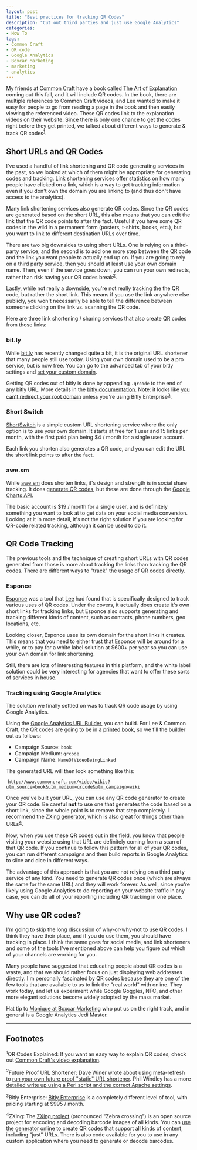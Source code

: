 ```yaml
---
layout: post
title: "Best practices for tracking QR Codes"
description: "Cut out third parties and just use Google Analytics"
categories:
- How To
tags:
- Common Craft
- QR code
- Google Analytics
- Boxcar Marketing
- marketing
- analytics
---
```

My friends at [Common Craft](http://www.commoncraft.com) have a book called [The Art of Explanation](http://artofexplanation.com) coming out this fall, and it will include QR codes. In the book, there are multiple references to Common Craft videos, and Lee wanted to make it easy for people to go from reading a page in the book and then easily viewing the referenced video. These QR codes link to the explanation videos on their website. Since there is only one chance to get the codes right before they get printed, we talked about different ways to generate & track QR codes<sup>[1](#qrcode-explained)</sup>.

<!--more-->

## Short URLs and QR Codes

I've used a handful of link shortening and QR code generating services in the past, so we looked at which of them might be appropriate for generating codes and tracking. Link shortening services offer statistics on how many people have clicked on a link, which is a way to get tracking information even if you don't own the domain you are linking to (and thus don't have access to the analytics).

Many link shortening services also generate QR codes. Since the QR codes are generated based on the short URL, this also means that you can edit the link that the QR code points to after the fact. Useful if you have some QR codes in the wild in a permanent form (posters, t-shirts, books, etc.), but you want to link to different destination URLs over time.

There are two big downsides to using short URLs. One is relying on a third-party service, and the second is to add one more step between the QR code and the link you want people to actually end up on. If you are going to rely on a third party service, then you should at least use your own domain name. Then, even if the service goes down, you can run your own redirects, rather than risk having your QR codes break<sup>[2](#futureproof-urlshortener)</sup>.

Lastly, while not really a downside, you're not really tracking the the QR code, but rather the short link. This means if you use the link anywhere else publicly, you won't necessarily be able to tell the difference between someone clicking on the link vs. scanning the QR code.

Here are three link shortening / sharing services that also create QR codes from those links:

### bit.ly

While [bit.ly](http://bit.ly) has recently changed quite a bit, it is the original URL shortener that many people still use today. Using your own domain used to be a pro service, but is now free. You can go to the advanced tab of your bitly settings and [set your custom domain](https://bitly.com/a/custom_domain_settings).

Getting QR codes out of bitly is done by appending <code>.qrcode</code> to the end of any bitly URL. More details in the [bitly documentation](http://dev.bitly.com/qr_codes.html). Note: it looks like [you can't redirect your root domain](http://bitly.com/pro/help#root) unless you're using Bitly Enterprise<sup>[3](#bitly-enterprise)</sup>.

### Short Switch

[ShortSwitch](http://shortswitch.com) is a simple custom URL shortening service where the only option is to use your own domain. It starts at free for 1 user and 15 links per month, with the first paid plan being $4 / month for a single user account.

Each link you shorten also generates a QR code, and you can edit the URL the short link points to after the fact.

### awe.sm

While [awe.sm](http://awe.sm) does shorten links, it's design and strength is in social share tracking. It does [generate QR codes](http://blog.awe.sm/2011/08/26/create-qr-codes-with-awe-sm/), but these are done through the [Google Charts API](https://developers.google.com/chart/infographics/docs/qr_codes).

The basic account is $19 / month for a single user, and is definitely something you want to look at to get data on your social media conversion. Looking at it in more detail, it's not the right solution if you are looking for QR-code related tracking, although it can be used to do it.

## QR Code Tracking

The previous tools and the technique of creating short URLs with QR codes generated from those is more about tracking the links than tracking the QR codes. There are different ways to "track" the usage of QR codes directly.

### Esponce

[Esponce](http://esponce.com) was a tool that [Lee](http://leelefever.com) had found that is specifically designed to track various uses of QR codes. Under the covers, it actually does create it's own short links for tracking links, but Esponce also supports generating and tracking different kinds of content, such as contacts, phone numbers, geo locations, etc.

Looking closer, Esponce uses its own domain for the short links it creates. This means that you need to either trust that Esponce will be around for a while, or to pay for a white label solution at $600+ per year so you can use your own domain for link shortening.

Still, there are lots of interesting features in this platform, and the white label solution could be very interesting for agencies that want to offer these sorts of services in house.

### Tracking using Google Analytics

The solution we finally settled on was to track QR code usage by using Google Analytics. 

Using the [Google Analytics URL Builder](http://support.google.com/analytics/bin/answer.py?hl=en&answer=1033867), you can build. For Lee & Common Craft, the QR codes are going to be in a [printed book](http://artofexplanation.com), so we fill the builder out as follows:

* Campaign Source: <code>book</code>
* Campaign Medium: <code>qrcode</code>
* Campaign Name: <code>NameOfVideoBeingLinked</code>

The generated URL will then look something like this:

<code style="padding: 5px;">http://www.commoncraft.com/video/wikis?utm_source=book&utm_medium=qrcode&utm_campaign=wiki</code>

Once you've built your URL, you can use any QR code generator to create your QR code. Be careful __not__ to use one that generates the code based on a short link, since the whole point is to remove that step completely. I recommend the [ZXing generator](http://zxing.appspot.com/generator/), which is also great for things other than URLs<sup>[4](#zxing)</sup>.

Now, when you use these QR codes out in the field, you know that people visiting your website using that URL are definitely coming from a scan of that QR code. If you continue to follow this pattern for all of your QR codes, you can run different campaigns and then build reports in Google Analytics to slice and dice in different ways.

The advantage of this approach is that you are not relying on a third party service of any kind. You need to generate QR codes once (which are always the same for the same URL) and they will work forever. As well, since you're likely using Google Analytics to do reporting on your website traffic in any case, you can do all of your reporting including QR tracking in one place.

## Why use QR codes?

I'm going to skip the long discussion of why-or-why-not to use QR codes. I think they have their place, and if you do use them, you should have tracking in place. I think the same goes for social media, and link shorteners and some of the tools I've mentioned above can help you figure out which of your channels are working for you.

Many people have suggested that educating people about QR codes is a waste, and that we should rather focus on just displaying web addresses directly. I'm personally fascinated by QR codes because they are one of the few tools that are available to us to link the "real world" with online. They work today, and let us experiment while Google Goggles, NFC, and other more elegant solutions become widely adopted by the mass market.

Hat tip to [Monique at Boxcar Marketing](http://boxcarmarketing.com) who put us on the right track, and in general is a Google Analytics Jedi Master.

---------

## Footnotes

<sup><a name="qrcode-explained">1</sup>QR Codes Explained:</a>&nbsp;If you want an easy way to explain QR codes, check out [Common Craft's video explanation](http://www.commoncraft.com/video/qr-codes).

<sup><a name="futureproof-urlshortener">2</sup>Future Proof URL Shortener:</a>&nbsp;Dave Winer wrote about using meta-refresh to [run your own future proof "static" URL shortener](http://scripting.com/stories/2009/04/27/adjixHasABreakthroughIdeaI.html). Phil Windley has a more [detailed write up using a Perl script and the correct Apache settings](http://www.windley.com/archives/2012/07/my_own_url_shortener.shtml).

<sup><a name="bitly-enterprise">3</sup>Bitly Enterprise:</a>&nbsp;[Bitly Enterprise](http://www.bitlyenterprise.com/) is a completely different level of tool, with pricing starting at $995 / month.

<sup><a name="zxing">4</sup>ZXing:</a>&nbsp;The [ZXing project](http://code.google.com/p/zxing/) (pronounced "Zebra crossing") is an open source project for encoding and decoding barcode images of all kinds. You can [use the generator online](http://zxing.appspot.com/generator/) to create QR codes that support all kinds of content, including "just" URLs. There is also code available for you to use in any custom application where you need to generate or decode barcodes.
